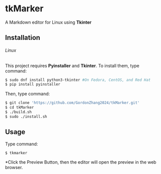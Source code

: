 # tkMarker

A Markdown editor for Linux using **Tkinter**

## Installation
###### Linux
This project requires **Pyinstaller** and **Tkinter**.
To install them, type command:
```bash
$ sudo dnf install python3-tkinter #On Fedora, CentOS, and Red Hat
$ pip install pyinstaller
```
Then, type command:
```bash
$ git clone 'https://github.com/GordonZhang2024/tkMarker.git'
$ cd tkMarker
$ ./build.sh
$ sudo ./install.sh
```

## Usage
Type command:
```bash
$ tkmarker
```

*Click the <keyboard>Preview</keyboard> Button, then the editor will open the preview in the web browser.
